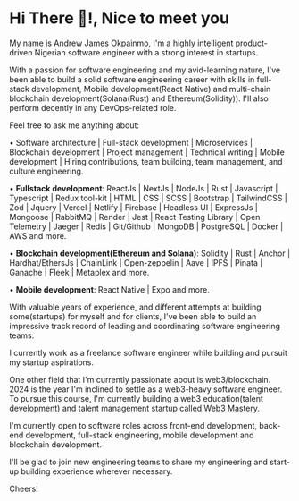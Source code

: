 <h1>Hi There 👋!, Nice to meet you</h1>

My name is Andrew James Okpainmo, I'm a highly intelligent product-driven Nigerian software engineer with a strong interest in startups. 

With a passion for software engineering and my avid-learning nature, I've been able to build a solid software engineering career with skills in full-stack development, Mobile development(React Native) and multi-chain blockchain development(Solana(Rust) and Ethereum(Solidity)). I'll also perform decently in any DevOps-related role.

Feel free to ask me anything about:

• Software architecture | Full-stack development | Microservices | Blockchain development | Project management | Technical writing |
Mobile development | Hiring contributions, team building, team management, and culture engineering.

• **Fullstack development**: ReactJs | NextJs | NodeJs | Rust | Javascript | Typescript | Redux tool-kit | HTML | CSS | SCSS | Bootstrap | TailwindCSS | Zod |
Jquery | Vercel | Netlify | Firebase | Headless UI  | ExpressJs | Mongoose | RabbitMQ | Render | Jest | React Testing Library | Open
Telemetry | Jaeger | Redis | Git/Github | MongoDB | PostgreSQL | Docker | AWS and more.

• **Blockchain development(Ethereum and Solana)**: Solidity | Rust | Anchor | Hardhat/EthersJs | ChainLink | Open-zeppelin | Aave | IPFS |
Pinata | Ganache | Fleek | Metaplex and more.

• **Mobile development**: React Native | Expo and more.

With valuable years of experience, and different attempts at building some(startups) for myself and for clients, I've been able to build an impressive track record of leading and coordinating software engineering teams. 

I currently work as a freelance software engineer while building and pursuit my startup aspirations.

One other field that I'm currently passionate about is web3/blockchain. 2024 is the year I'm inclined to settle as a web3-heavy software engineer. To pursue this course, I'm currently building a web3 education(talent development) and talent management startup called [Web3 Mastery](https://web3mastery.org).

I'm currently open to software roles across front-end development, back-end development, full-stack engineering, mobile development and blockchain development.

I'll be glad to join new engineering teams to share my engineering and start-up building experience wherever necessary.

Cheers!


